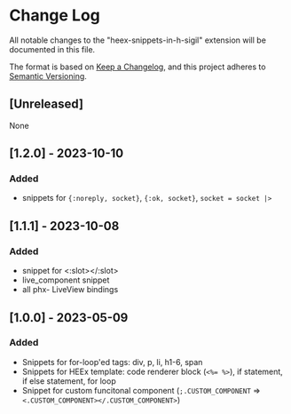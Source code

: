 # Change Log

All notable changes to the "heex-snippets-in-h-sigil" extension will be documented in this file.

The format is based on [Keep a Changelog](https://keepachangelog.com/en/1.0.0/),
and this project adheres to [Semantic Versioning](https://semver.org/spec/v2.0.0.html).

## [Unreleased]

None

## [1.2.0] - 2023-10-10

### Added

- snippets for `{:noreply, socket}`, `{:ok, socket}`, `socket = socket |> `

## [1.1.1] - 2023-10-08

### Added

- snippet for <:slot></:slot>
- live_component snippet
- all phx- LiveView bindings

## [1.0.0] - 2023-05-09

### Added

- Snippets for for-loop'ed tags: div, p, li, h1-6, span
- Snippets for HEEx template: code renderer block (`<%= %>`), if statement, if else statement, for loop
- Snippet for custom funcitonal component (`;.CUSTOM_COMPONENT` => `<.CUSTOM_COMPONENT></.CUSTOM_COMPONENT>`)